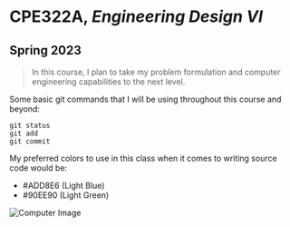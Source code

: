 # CPE322A, *Engineering Design VI*
## **Spring 2023**
> In this course, I plan to take my problem formulation and computer engineering capabilities to the next level.

Some basic git commands that I will be using throughout this course and beyond:

```
git status
git add
git commit

```
My preferred colors to use in this class when it comes to writing source code would be:
- #ADD8E6 (Light Blue)
- #90EE90 (Light Green)



![Computer Image](https://www.luc.edu/media/lucedu/engineering/Comp%20ENGR%20specialization%20page%20CROPPED.jpg)
